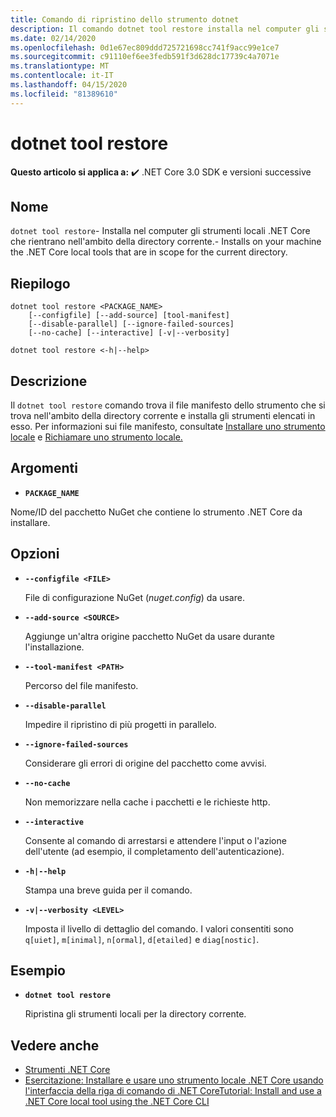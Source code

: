 ```yaml
---
title: Comando di ripristino dello strumento dotnet
description: Il comando dotnet tool restore installa nel computer gli strumenti locali .NET Core che rientrano nell'ambito della directory corrente.
ms.date: 02/14/2020
ms.openlocfilehash: 0d1e67ec809ddd725721698cc741f9acc99e1ce7
ms.sourcegitcommit: c91110ef6ee3fedb591f3d628dc17739c4a7071e
ms.translationtype: MT
ms.contentlocale: it-IT
ms.lasthandoff: 04/15/2020
ms.locfileid: "81389610"
---
```

# <a name="dotnet-tool-restore"></a>dotnet tool restore

**Questo articolo si applica a:** ✔️ .NET Core 3.0 SDK e versioni successive

## <a name="name"></a>Nome

`dotnet tool restore`- Installa nel computer gli strumenti locali .NET Core che rientrano nell'ambito della directory corrente.- Installs on your machine the .NET Core local tools that are in scope for the current directory.

## <a name="synopsis"></a>Riepilogo

```dotnetcli
dotnet tool restore <PACKAGE_NAME>
    [--configfile] [--add-source] [tool-manifest]
    [--disable-parallel] [--ignore-failed-sources]
    [--no-cache] [--interactive] [-v|--verbosity]

dotnet tool restore <-h|--help>
```

## <a name="description"></a>Descrizione

Il `dotnet tool restore` comando trova il file manifesto dello strumento che si trova nell'ambito della directory corrente e installa gli strumenti elencati in esso. Per informazioni sui file manifesto, consultate [Installare uno strumento locale](global-tools.md#install-a-local-tool) e [Richiamare uno strumento locale.](global-tools.md#invoke-a-local-tool)

## <a name="arguments"></a>Argomenti

- **`PACKAGE_NAME`**

Nome/ID del pacchetto NuGet che contiene lo strumento .NET Core da installare.

## <a name="options"></a>Opzioni

- **`--configfile <FILE>`**

  File di configurazione NuGet (*nuget.config*) da usare.

- **`--add-source <SOURCE>`**

  Aggiunge un'altra origine pacchetto NuGet da usare durante l'installazione.

- **`--tool-manifest <PATH>`**

  Percorso del file manifesto.

- **`--disable-parallel`**

  Impedire il ripristino di più progetti in parallelo.

- **`--ignore-failed-sources`**

  Considerare gli errori di origine del pacchetto come avvisi.

- **`--no-cache`**

  Non memorizzare nella cache i pacchetti e le richieste http.

- **`--interactive`**

  Consente al comando di arrestarsi e attendere l'input o l'azione dell'utente (ad esempio, il completamento dell'autenticazione).

- **`-h|--help`**

  Stampa una breve guida per il comando.

- **`-v|--verbosity <LEVEL>`**

  Imposta il livello di dettaglio del comando. I valori consentiti sono `q[uiet]`, `m[inimal]`, `n[ormal]`, `d[etailed]` e `diag[nostic]`.

## <a name="example"></a>Esempio

- **`dotnet tool restore`**

  Ripristina gli strumenti locali per la directory corrente.

## <a name="see-also"></a>Vedere anche

- [Strumenti .NET Core](global-tools.md)
- [Esercitazione: Installare e usare uno strumento locale .NET Core usando l'interfaccia della riga di comando di .NET CoreTutorial: Install and use a .NET Core local tool using the .NET Core CLI](local-tools-how-to-use.md)
